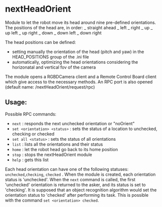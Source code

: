 # nextHeadOrient

Module to let the robot move its head around nine pre-defined orientations.
The positions of the head are, in order:
_ straight ahead
_ left
_ right
_ up
_ up left
_ up right
_ down
_ down left
_ down right

The head positions can be defined:
- setting manually the orientation of the head (pitch and yaw) in the HEAD_POSITIONS group of the .ini file 
- automatically, optimizing the head orientations considering the horizonatal and vertical fov of the camera

The module opens a RGBDCamera client and a Remote Control Board client which give access to the necessary methods.
An RPC port is also opened (default name: /nextHeadOrient/request/rpc)

## Usage:
Possible RPC commands:
- `next` : responds the next unchecked orientation or "noOrient"
- `set <orientation> <status>` : sets the status of a location to unchecked, checking or checked
- `set all <status>` : sets the status of all orientations
- `list` : lists all the orientations and their status
- `home` : let the robot head go back to its home position
- `stop` : stops the nextHeadOrient module
- `help` : gets this list

Each head orientation can have one of the following statuses: `unchecked`,`checking`, `checked` .
When the module is created, each orientation status is 'unchecked'.
When the `next` command is called, the first 'unchecked' orientation is returned to the asker, and its status is set to 'checking'.
It is supposed that an object recognition algorithm would set the orientation status to 'checked' after performing its task. This is possible with the command `set <orientation> checked`.
